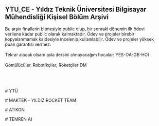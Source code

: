 ## YTU_CE - Yıldız Teknik Üniversitesi Bilgisayar Mühendisliği Kişisel Bölüm Arşivi

Bu arşiv finallerin bitmesiyle public olup, bir sonraki dönemin ilk ödevi verilene kadar public olarak kalmaktadır. Ödev ve projeler birebir kopyalanmamak kaidesiyle incelenip kullanılabilir. 
Ödev ve projeler yüksek puan garantisi vermez. 
<br><br>
Tekrar alacak olsam asla dersini almayacağım hocalar:
YES-OA-GB-HOI
<br><br>
Gömülücüler, Robotikçiler, Roketçiler DM 
<br><br><br><br><br>
\# YTÜ

\# MAKTEK - YILDIZ ROCKET TEAM

\# ATIKON

\# TEMREN AI
